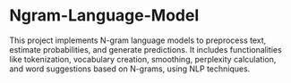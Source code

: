 # Ngram-Language-Model
This project implements N-gram language models to preprocess text, estimate probabilities, and generate predictions. It includes functionalities like tokenization, vocabulary creation, smoothing, perplexity calculation, and word suggestions based on N-grams, using NLP techniques.
